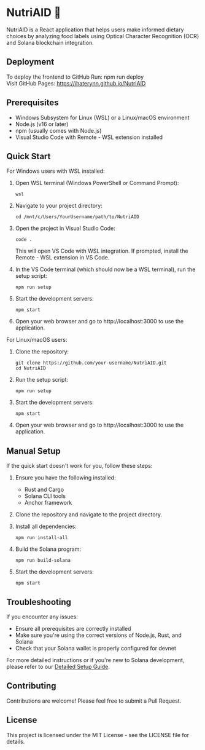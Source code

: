 # NutriAID 🍏

NutriAID is a React application that helps users make informed dietary choices by analyzing food labels using Optical Character Recognition (OCR) and Solana blockchain integration.

## Deployment

To deploy the frontend to GitHub 
Run: 
npm run deploy
<br>
Visit GitHub Pages: https://ihaterynn.github.io/NutriAID

## Prerequisites

- Windows Subsystem for Linux (WSL) or a Linux/macOS environment
- Node.js (v16 or later)
- npm (usually comes with Node.js)
- Visual Studio Code with Remote - WSL extension installed

## Quick Start

For Windows users with WSL installed:

1. Open WSL terminal (Windows PowerShell or Command Prompt):
   ```
   wsl
   ```

2. Navigate to your project directory:
   ```
   cd /mnt/c/Users/YourUsername/path/to/NutriAID
   ```

3. Open the project in Visual Studio Code:
   ```
   code .
   ```
   This will open VS Code with WSL integration. If prompted, install the Remote - WSL extension in VS Code.

4. In the VS Code terminal (which should now be a WSL terminal), run the setup script:
   ```
   npm run setup
   ```

5. Start the development servers:
   ```
   npm start
   ```

6. Open your web browser and go to http://localhost:3000 to use the application.

For Linux/macOS users:

1. Clone the repository:
   ```
   git clone https://github.com/your-username/NutriAID.git
   cd NutriAID
   ```

2. Run the setup script:
   ```
   npm run setup
   ```

3. Start the development servers:
   ```
   npm start
   ```

4. Open your web browser and go to http://localhost:3000 to use the application.

## Manual Setup

If the quick start doesn't work for you, follow these steps:

1. Ensure you have the following installed:
   - Rust and Cargo
   - Solana CLI tools
   - Anchor framework

2. Clone the repository and navigate to the project directory.

3. Install all dependencies:
   ```
   npm run install-all
   ```

4. Build the Solana program:
   ```
   npm run build-solana
   ```

5. Start the development servers:
   ```
   npm start
   ```


## Troubleshooting

If you encounter any issues:
- Ensure all prerequisites are correctly installed
- Make sure you're using the correct versions of Node.js, Rust, and Solana
- Check that your Solana wallet is properly configured for devnet

For more detailed instructions or if you're new to Solana development, please refer to our [Detailed Setup Guide](link-to-guide).

## Contributing

Contributions are welcome! Please feel free to submit a Pull Request.

## License

This project is licensed under the MIT License - see the LICENSE file for details.
